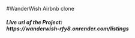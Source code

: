 #WanderWish
Airbnb clone
<h5>Live url of the Project:<br/> https://wanderwish-rfy8.onrender.com/listings</h5>
